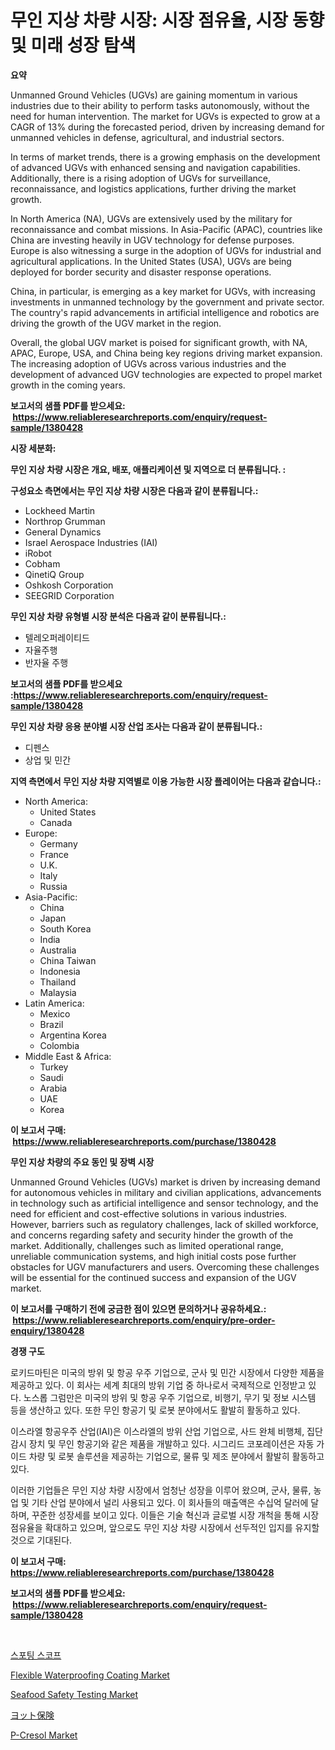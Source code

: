 <p><h1>무인 지상 차량 시장: 시장 점유율, 시장 동향 및 미래 성장 탐색</h1></p><p><strong>요약</strong></p>
<p><p>Unmanned Ground Vehicles (UGVs) are gaining momentum in various industries due to their ability to perform tasks autonomously, without the need for human intervention. The market for UGVs is expected to grow at a CAGR of 13% during the forecasted period, driven by increasing demand for unmanned vehicles in defense, agricultural, and industrial sectors.</p><p>In terms of market trends, there is a growing emphasis on the development of advanced UGVs with enhanced sensing and navigation capabilities. Additionally, there is a rising adoption of UGVs for surveillance, reconnaissance, and logistics applications, further driving the market growth.</p><p>In North America (NA), UGVs are extensively used by the military for reconnaissance and combat missions. In Asia-Pacific (APAC), countries like China are investing heavily in UGV technology for defense purposes. Europe is also witnessing a surge in the adoption of UGVs for industrial and agricultural applications. In the United States (USA), UGVs are being deployed for border security and disaster response operations.</p><p>China, in particular, is emerging as a key market for UGVs, with increasing investments in unmanned technology by the government and private sector. The country's rapid advancements in artificial intelligence and robotics are driving the growth of the UGV market in the region.</p><p>Overall, the global UGV market is poised for significant growth, with NA, APAC, Europe, USA, and China being key regions driving market expansion. The increasing adoption of UGVs across various industries and the development of advanced UGV technologies are expected to propel market growth in the coming years.</p></p>
<p><strong>보고서의 샘플 PDF를 받으세요: &nbsp;<a href="https://www.reliableresearchreports.com/enquiry/request-sample/1380428">https://www.reliableresearchreports.com/enquiry/request-sample/1380428</a></strong></p>
<p><strong>시장 세분화:</strong></p>
<p><strong> 무인 지상 차량 시장은 개요, 배포, 애플리케이션 및 지역으로 더 분류됩니다. :</strong></p>
<p><strong>구성요소 측면에서는 무인 지상 차량 시장은 다음과 같이 분류됩니다.:</strong></p>
<p><ul><li>Lockheed Martin</li><li>Northrop Grumman</li><li>General Dynamics</li><li>Israel Aerospace Industries (IAI)</li><li>iRobot</li><li>Cobham</li><li>QinetiQ Group</li><li>Oshkosh Corporation</li><li>SEEGRID Corporation</li></ul></p>
<p><strong> 무인 지상 차량 유형별 시장 분석은 다음과 같이 분류됩니다.:</strong></p>
<p><ul><li>텔레오퍼레이티드</li><li>자율주행</li><li>반자율 주행</li></ul></p>
<p><strong>보고서의 샘플 PDF를 받으세요 :<a href="https://www.reliableresearchreports.com/enquiry/request-sample/1380428">https://www.reliableresearchreports.com/enquiry/request-sample/1380428</a></strong></p>
<p><strong> 무인 지상 차량 응용 분야별 시장 산업 조사는 다음과 같이 분류됩니다.:</strong></p>
<p><ul><li>디펜스</li><li>상업 및 민간</li></ul></p>
<p><strong>지역 측면에서 무인 지상 차량 지역별로 이용 가능한 시장 플레이어는 다음과 같습니다.:</strong></p>
<p><ul>
    <li>
        North America:
        <ul>
            <li>United States</li>
            <li>Canada</li>
        </ul>
    </li>
    <li>
        Europe:
        <ul>
            <li>Germany</li>
            <li>France</li>
            <li>U.K.</li>
            <li>Italy</li>
            <li>Russia</li>
        </ul>
    </li>
    <li>
        Asia-Pacific:
        <ul>
            <li>China</li>
            <li>Japan</li>
            <li>South Korea</li>
            <li>India</li>
            <li>Australia</li>
            <li>China Taiwan</li>
            <li>Indonesia</li>
            <li>Thailand</li>
            <li>Malaysia</li>
        </ul>
    </li>
    <li>
        Latin America:
        <ul>
            <li>Mexico</li>
            <li>Brazil</li>
            <li>Argentina Korea</li>
            <li>Colombia</li>
        </ul>
    </li>
    <li>
        Middle East & Africa:
        <ul>
            <li>Turkey</li>
            <li>Saudi</li>
            <li>Arabia</li>
            <li>UAE</li>
            <li>Korea</li>
        </ul>
    </li>
    </ul></p>
<p><strong>이 보고서 구매: &nbsp;<a href="https://www.reliableresearchreports.com/purchase/1380428">https://www.reliableresearchreports.com/purchase/1380428</a></strong></p>
<p><strong>무인 지상 차량의 주요 동인 및 장벽 시장</strong></p>
<p><p>Unmanned Ground Vehicles (UGVs) market is driven by increasing demand for autonomous vehicles in military and civilian applications, advancements in technology such as artificial intelligence and sensor technology, and the need for efficient and cost-effective solutions in various industries. However, barriers such as regulatory challenges, lack of skilled workforce, and concerns regarding safety and security hinder the growth of the market. Additionally, challenges such as limited operational range, unreliable communication systems, and high initial costs pose further obstacles for UGV manufacturers and users. Overcoming these challenges will be essential for the continued success and expansion of the UGV market.</p></p>
<p><strong>이 보고서를 구매하기 전에 궁금한 점이 있으면 문의하거나 공유하세요.: &nbsp;<a href="https://www.reliableresearchreports.com/enquiry/pre-order-enquiry/1380428">https://www.reliableresearchreports.com/enquiry/pre-order-enquiry/1380428</a></strong></p>
<p><strong>경쟁 구도</strong></p>
<p><p>로키드마틴은 미국의 방위 및 항공 우주 기업으로, 군사 및 민간 시장에서 다양한 제품을 제공하고 있다. 이 회사는 세계 최대의 방위 기업 중 하나로서 국제적으로 인정받고 있다. 노스롭 그럼만은 미국의 방위 및 항공 우주 기업으로, 비행기, 무기 및 정보 시스템 등을 생산하고 있다. 또한 무인 항공기 및 로봇 분야에서도 활발히 활동하고 있다.</p><p>이스라엘 항공우주 산업(IAI)은 이스라엘의 방위 산업 기업으로, 사드 완체 비행체, 집단 감시 장치 및 무인 항공기와 같은 제품을 개발하고 있다. 시그리드 코포레이션은 자동 가이드 차량 및 로봇 솔루션을 제공하는 기업으로, 물류 및 제조 분야에서 활발히 활동하고 있다.</p><p>이러한 기업들은 무인 지상 차량 시장에서 엄청난 성장을 이루어 왔으며, 군사, 물류, 농업 및 기타 산업 분야에서 널리 사용되고 있다. 이 회사들의 매출액은 수십억 달러에 달하며, 꾸준한 성장세를 보이고 있다. 이들은 기술 혁신과 글로벌 시장 개척을 통해 시장 점유율을 확대하고 있으며, 앞으로도 무인 지상 차량 시장에서 선두적인 입지를 유지할 것으로 기대된다.</p></p>
<p><strong>이 보고서 구매: &nbsp; <a href="https://www.reliableresearchreports.com/purchase/1380428">https://www.reliableresearchreports.com/purchase/1380428</a></strong></p>
<p><strong>보고서의 샘플 PDF를 받으세요: &nbsp;<a href="https://www.reliableresearchreports.com/enquiry/request-sample/1380428">https://www.reliableresearchreports.com/enquiry/request-sample/1380428</a></strong><strong></strong></p>
<p>&nbsp;</p>
<p><p><a href="https://github.com/vsoq0zknh59/Market-Research-Report-List-1/blob/main/6995574192931.md">스포팅 스코프</a></p><p><a href="https://github.com/NorbertYates/Market-Research-Report-List-4/blob/main/flexible-waterproofing-coating-market.md">Flexible Waterproofing Coating Market</a></p><p><a href="https://issuu.com/reportprime-2/docs/seafood-safety-testing-market-size-2030.pptx">Seafood Safety Testing Market</a></p><p><a href="https://github.com/bevdtkn4419963/Market-Research-Report-List-1/blob/main/4201455193147.md">ヨット保険</a></p><p><a href="https://issuu.com/reportprime-2/docs/p-cresol-market-size-2030.pptx">P-Cresol Market</a></p></p>